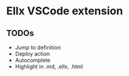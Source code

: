 # Ellx VSCode extension

## TODOs

- Jump to definition
- Deploy action
- Autocomplete
- Highlight in .md, .ellx, .html
